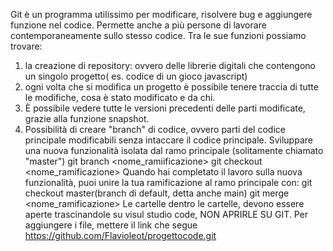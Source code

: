 Git è un programma utilissimo per modificare, risolvere bug e aggiungere funzione nel codice.
Permette anche a più persone di lavorare contemporaneamente sullo stesso codice.
Tra le sue funzioni possiamo trovare:

1. la creazione di repository: ovvero delle librerie digitali che contengono un singolo progetto( es. codice di un gioco javascript)
1. ogni volta che si modifica un progetto è possibile tenere traccia di tutte le modifiche, cosa è stato modificato e da chi.
1. È possibile vedere tutte le versioni precedenti delle parti modificate, grazie alla funzione snapshot.
1. Possibilità di creare "branch" di codice, ovvero parti del codice principale modificabili senza intaccare il codice principale. Sviluppare una nuova funzionalità isolata dal ramo principale (solitamente chiamato "master")
   git branch <nome_ramiificazione>
   git checkout <nome_ramificazione>
   Quando hai completato il lavoro sulla nuova funzionalità, puoi unire la tua ramificazione al ramo principale con:
   git checkout master(branch di default, detta anche main)
   git merge <nome_ramificazione>
   Le cartelle dentro le cartelle, devono essere aperte trascinandole su visul studio code, NON APRIRLE SU GIT.
   Per aggiungere i file, mettere il link che segue https://github.com/Flavioleot/progettocode.git
